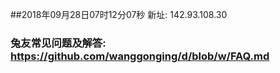 ##2018年09月28日07时12分07秒 新址: 142.93.108.30
### 兔友常见问题及解答: https://github.com/wanggonging/d/blob/w/FAQ.md
